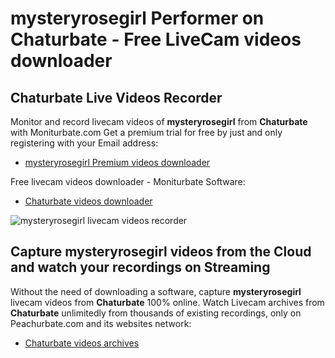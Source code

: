 # mysteryrosegirl Performer on Chaturbate - Free LiveCam videos downloader

## Chaturbate Live Videos Recorder

Monitor and record livecam videos of **mysteryrosegirl** from **Chaturbate** with Moniturbate.com
Get a premium trial for free by just and only registering with your Email address:
* [mysteryrosegirl Premium videos downloader](https://moniturbate.com/request-demo-licence-key.html)

Free livecam videos downloader - Moniturbate Software:
* [Chaturbate videos downloader](https://moniturbate.com/moniturbate-download-software.html)

![mysteryrosegirl livecam videos recorder](https://peachurnet.com/templates/moniturbate-software.png)


## Capture mysteryrosegirl videos from the Cloud and watch your recordings on Streaming

Without the need of downloading a software, capture **mysteryrosegirl** livecam videos from **Chaturbate** 100% online.
Watch Livecam archives from **Chaturbate** unlimitedly from thousands of existing recordings, only on Peachurbate.com and its websites network:
* [Chaturbate videos archives](https://peachurnet.com/)